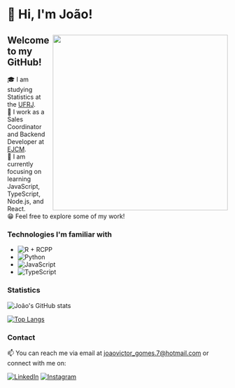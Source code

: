 # 👋 Hi, I'm João!

<div>
  <img align="right" width="400px" src="https://64.media.tumblr.com/d1c3c440972312cd037af0b041ea3a88/tumblr_pnm8l1DrRK1rgx1dyo1_540.gif">
  
  ## Welcome to my GitHub!
  
  🎓 I am studying Statistics at the [UFRJ](https://ufrj.br/en/).  
  💼 I work as a Sales Coordinator and Backend Developer at [EJCM](https://ejcm.com.br/).  
  📖 I am currently focusing on learning JavaScript, TypeScript, Node.js, and React.  
  😁 Feel free to explore some of my work!
</div>

### Technologies I'm familiar with

<!--tech stack icons-->
- ![R + RCPP](https://img.shields.io/badge/-R%20%2B%20RCPP-276DC3?style=flat-square&logo=r&logoColor=white)
- ![Python](https://img.shields.io/badge/-Python-3776AB?style=flat-square&logo=python&logoColor=white)
- ![JavaScript](https://img.shields.io/badge/-JavaScript-F7DF1E?style=flat-square&logo=javascript&logoColor=white)
- ![TypeScript](https://img.shields.io/badge/-TypeScript-3178C6?style=flat-square&logo=typescript&logoColor=white)

### Statistics

![João's GitHub stats](https://github-readme-stats.vercel.app/api?username=jrijo7&theme=dracula&show_icons=true&count_private=true&hide=issues,contribs)

[![Top Langs](https://github-readme-stats.vercel.app/api/top-langs/?username=jrijo7&theme=dracula&layout=compact)](https://github.com/jrijo7/github-readme-stats)

### Contact

📫 You can reach me via email at joaovictor_gomes.7@hotmail.com or connect with me on:

[![LinkedIn](https://img.shields.io/badge/-LinkedIn-0077B5?style=flat-square&logo=linkedin&logoColor=white)](https://www.linkedin.com/in/jo%C3%A3o-victor-56b5481b6)
[![Instagram](https://img.shields.io/badge/-Instagram-E4405F?style=flat-square&logo=instagram&logoColor=white)](https://instagram.com/j_rijo.7?igshid=NGExMmI2YTkyZg==)
